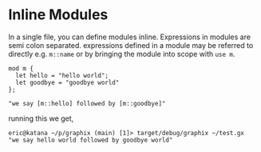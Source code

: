 # Inline Modules

In a single file, you can define modules inline. Expressions in modules are semi
colon separated. expressions defined in a module may be referred to directly
e.g. `m::name` or by bringing the module into scope with `use m`.

```
mod m {
  let hello = "hello world";
  let goodbye = "goodbye world"
};

"we say [m::hello] followed by [m::goodbye]"
```

running this we get,

```
eric@katana ~/p/graphix (main) [1]> target/debug/graphix ~/test.gx
"we say hello world followed by goodbye world"
```

